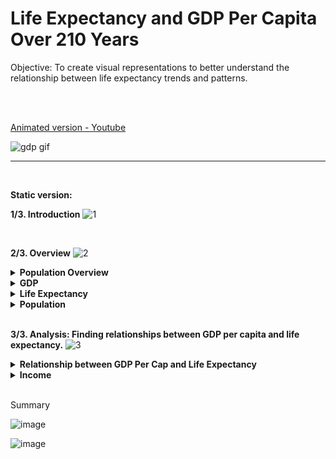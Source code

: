 
# Life Expectancy and GDP Per Capita Over 210 Years

Objective: To create visual representations to better understand the relationship between life expectancy trends and patterns.

<br><br>

[Animated version - Youtube](https://www.youtube.com/watch?v=txCmIPfhGic)

![gdp gif](https://github.com/user-attachments/assets/6485f8a2-0d80-4e72-a486-88adc64a6d1b)

---

<br>

**Static version:**

**1/3. Introduction**
![1](https://github.com/user-attachments/assets/77e2dae9-7fd3-4b0e-9449-cb14ce50f8cf)

<br>

**2/3. Overview**
![2](https://github.com/user-attachments/assets/30fcbfed-3885-4d68-a938-fbc625b9d8d8)
<details>

**<summary>Population Overview</summary>**
🔸Out of a total of 189, countries 31 belongs to the OECD.

🔸Asia compromises 59% of the world’s population, totaling 31bn people.

🔸Europe accounts for 20%, with population of 10bn.

🔸Africa and the Americans have populations of similar sizes.

</details>

<details>

**<summary>GDP</summary>**
🔸Over time, trends in life expectancy, GDP, and population growth have evolved significantly.

🔸Around the 1990s, disparities among regional groups in terms of development became increasingly noticeable. 

🔸Europe maintained the highest GDP, while Africa recorded the lowest figures across these metrics.

</details>

<details>

**<summary>Life Expectancy</summary>**

🔸Europe consistently maintained the highest life expectancy globally, while Africa recorded the lowest figures across these metrics.

</details>

<details>

**<summary>Population</summary>**

🔸During the 1950s, there was rapid economic growth globally, with Asia beginning to catch up to Europe.

🔸Population growth has been less significant in most regions, except for Asia - starting from the 1950s, Asia experienced exponential population growth, reaching over 70M people.

</details>


<br>

**3/3. Analysis: Finding relationships between GDP per capita and life expectancy.**
![3](https://github.com/user-attachments/assets/d5e9b9c6-6655-49e6-bb6d-e39bbfab283e)
<details>

**<summary>Relationship between GDP Per Cap and Life Expectancy</summary>**

🔸 Positive correlation between GDP and life expectancy indicates countries with higher GDP tend to have higher life expectancy.

🔸 However, there is a point where improvements in life expectancy remains plateau even GDP continues to increase - this could be due to a higher GDP can improve living conditions like healthcare, but doesn’t necessarily guarantee continued gains in life expectancy beyond a certain level.

</details>

<details>

**<summary>Income</summary>**

🔸 Higher income levels consistently correlate with higher life expectancy across all regions, while lower income levels are associated with reduced life expectancies.

🔸 Europe has the most high-level income earners (note that there’s no data for ‘low’ income).

🔸 Africa has fewer high/mid-level income earners, bur larger proportion of low-income earners.

🔸 In Asia & Americas, mid-income earners are prevalent, with some high-income earners.

</details>


<br>

Summary

![image](https://github.com/user-attachments/assets/bb28535e-c105-494c-866e-c3c380b0eebf)

![image](https://github.com/user-attachments/assets/d5b4cc2d-41ea-4078-bef1-189d032cb6a5)

